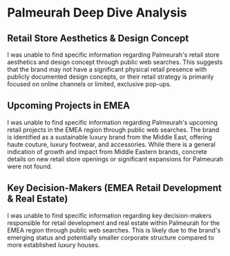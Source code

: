 # Palmeurah Deep Dive Analysis

## Retail Store Aesthetics & Design Concept

I was unable to find specific information regarding Palmeurah's retail store aesthetics and design concept through public web searches. This suggests that the brand may not have a significant physical retail presence with publicly documented design concepts, or their retail strategy is primarily focused on online channels or limited, exclusive pop-ups.

## Upcoming Projects in EMEA

I was unable to find specific information regarding Palmeurah's upcoming retail projects in the EMEA region through public web searches. The brand is identified as a sustainable luxury brand from the Middle East, offering haute couture, luxury footwear, and accessories. While there is a general indication of growth and impact from Middle Eastern brands, concrete details on new retail store openings or significant expansions for Palmeurah were not found.

## Key Decision-Makers (EMEA Retail Development & Real Estate)

I was unable to find specific information regarding key decision-makers responsible for retail development and real estate within Palmeurah for the EMEA region through public web searches. This is likely due to the brand's emerging status and potentially smaller corporate structure compared to more established luxury houses.